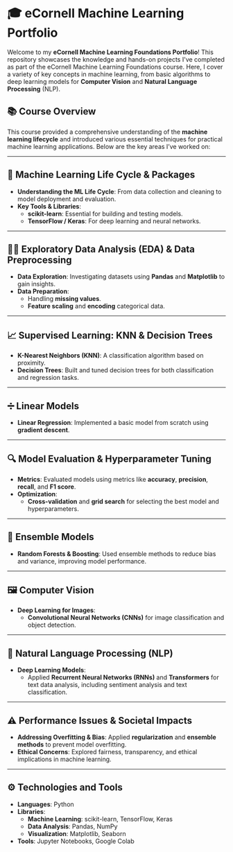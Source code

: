 # 🎓 eCornell Machine Learning Portfolio

Welcome to my **eCornell Machine Learning Foundations Portfolio**! This repository showcases the knowledge and hands-on projects I've completed as part of the eCornell Machine Learning Foundations course. Here, I cover a variety of key concepts in machine learning, from basic algorithms to deep learning models for **Computer Vision** and **Natural Language Processing** (NLP).

## 📚 **Course Overview**

This course provided a comprehensive understanding of the **machine learning lifecycle** and introduced various essential techniques for practical machine learning applications. Below are the key areas I’ve worked on:

---

## 🔄 **Machine Learning Life Cycle & Packages**

- **Understanding the ML Life Cycle**: From data collection and cleaning to model deployment and evaluation.
- **Key Tools & Libraries**:
  - **scikit-learn**: Essential for building and testing models.
  - **TensorFlow / Keras**: For deep learning and neural networks.

---

## 🧑‍💻 **Exploratory Data Analysis (EDA) & Data Preprocessing**

- **Data Exploration**: Investigating datasets using **Pandas** and **Matplotlib** to gain insights.
- **Data Preparation**:
  - Handling **missing values**.
  - **Feature scaling** and **encoding** categorical data.

---

## 📈 **Supervised Learning: KNN & Decision Trees**

- **K-Nearest Neighbors (KNN)**: A classification algorithm based on proximity.
- **Decision Trees**: Built and tuned decision trees for both classification and regression tasks.

---

## ➗ **Linear Models**

- **Linear Regression**: Implemented a basic model from scratch using **gradient descent**.

---

## 🔍 **Model Evaluation & Hyperparameter Tuning**

- **Metrics**: Evaluated models using metrics like **accuracy**, **precision**, **recall**, and **F1 score**.
- **Optimization**:
  - **Cross-validation** and **grid search** for selecting the best model and hyperparameters.

---

## 🤖 **Ensemble Models**

- **Random Forests & Boosting**: Used ensemble methods to reduce bias and variance, improving model performance.

---

## 🖼 **Computer Vision**

- **Deep Learning for Images**:
  - **Convolutional Neural Networks (CNNs)** for image classification and object detection.

---

## 🧠 **Natural Language Processing (NLP)**

- **Deep Learning Models**:
  - Applied **Recurrent Neural Networks (RNNs)** and **Transformers** for text data analysis, including sentiment analysis and text classification.

---

## ⚠️ **Performance Issues & Societal Impacts**

- **Addressing Overfitting & Bias**: Applied **regularization** and **ensemble methods** to prevent model overfitting.
- **Ethical Concerns**: Explored fairness, transparency, and ethical implications in machine learning.


---

## ⚙️ **Technologies and Tools**

- **Languages**: Python
- **Libraries**: 
  - **Machine Learning**: scikit-learn, TensorFlow, Keras
  - **Data Analysis**: Pandas, NumPy
  - **Visualization**: Matplotlib, Seaborn
- **Tools**: Jupyter Notebooks, Google Colab
